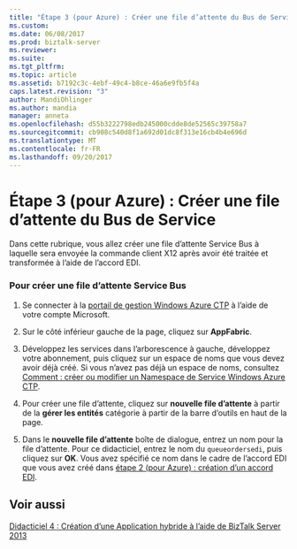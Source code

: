 ```yaml
---
title: "Étape 3 (pour Azure) : Créer une file d’attente du Bus de Service | Documents Microsoft"
ms.custom: 
ms.date: 06/08/2017
ms.prod: biztalk-server
ms.reviewer: 
ms.suite: 
ms.tgt_pltfrm: 
ms.topic: article
ms.assetid: b7192c3c-4ebf-49c4-b8ce-46a6e9fb5f4a
caps.latest.revision: "3"
author: MandiOhlinger
ms.author: mandia
manager: anneta
ms.openlocfilehash: d55b3222798edb245000cdde8de52565c39758a7
ms.sourcegitcommit: cb908c540d8f1a692d01dc8f313e16cb4b4e696d
ms.translationtype: MT
ms.contentlocale: fr-FR
ms.lasthandoff: 09/20/2017
---
```

# <a name="step-3-for-azure-create-a-service-bus-queue"></a>Étape 3 (pour Azure) : Créer une file d’attente du Bus de Service
Dans cette rubrique, vous allez créer une file d’attente Service Bus à laquelle sera envoyée la commande client X12 après avoir été traitée et transformée à l’aide de l’accord EDI.  
  
### <a name="to-create-a-service-bus-queue"></a>Pour créer une file d’attente Service Bus  
  
1.  Se connecter à la [portail de gestion Windows Azure CTP](http://go.microsoft.com/fwlink/p/?LinkId=202886) à l’aide de votre compte Microsoft.  
  
2.  Sur le côté inférieur gauche de la page, cliquez sur **AppFabric**.  
  
3.  Développez les services dans l’arborescence à gauche, développez votre abonnement, puis cliquez sur un espace de noms que vous devez avoir déjà créé. Si vous n’avez pas déjà un espace de noms, consultez [Comment : créer ou modifier un Namespace de Service Windows Azure CTP](http://msdn.microsoft.com/library/windowsazure/hh697699.aspx).  
  
4.  Pour créer une file d’attente, cliquez sur **nouvelle file d’attente** à partir de la **gérer les entités** catégorie à partir de la barre d’outils en haut de la page.  
  
5.  Dans le **nouvelle file d’attente** boîte de dialogue, entrez un nom pour la file d’attente. Pour ce didacticiel, entrez le nom du `queueordersedi`, puis cliquez sur **OK**. Vous avez spécifié ce nom dans le cadre de l’accord EDI que vous avez créé dans [étape 2 (pour Azure) : création d’un accord EDI](../core/step-2-for-azure-create-an-edi-agreement.md).  
  
## <a name="see-also"></a>Voir aussi  
 [Didacticiel 4 : Création d’une Application hybride à l’aide de BizTalk Server 2013](../core/tutorial-4-creating-a-hybrid-application-using-biztalk-server-2013.md)